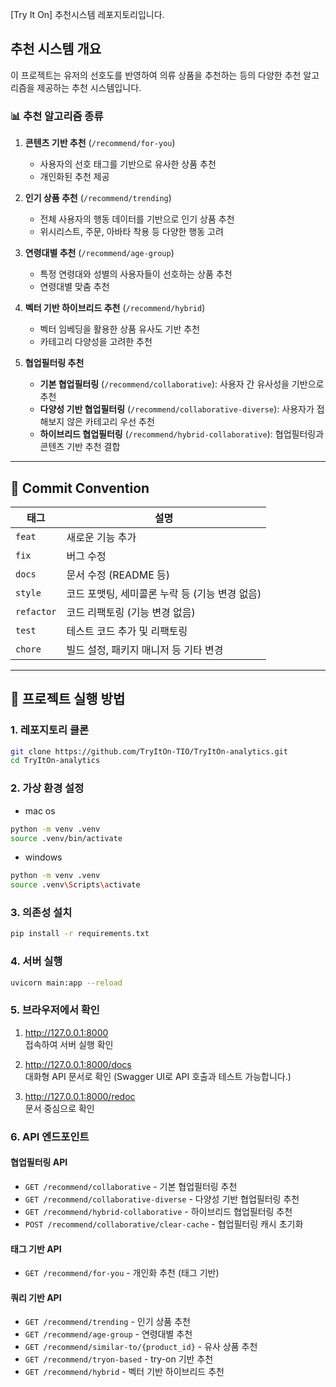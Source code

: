 [Try It On] 추천시스템 레포지토리입니다.

## 추천 시스템 개요

이 프로젝트는 유저의 선호도를 반영하여 의류 상품을 추천하는 등의 다양한 추천 알고리즘을 제공하는 추천 시스템입니다.

### 📊 추천 알고리즘 종류

1. **콘텐츠 기반 추천** (`/recommend/for-you`)

   - 사용자의 선호 태그를 기반으로 유사한 상품 추천
   - 개인화된 추천 제공

2. **인기 상품 추천** (`/recommend/trending`)

   - 전체 사용자의 행동 데이터를 기반으로 인기 상품 추천
   - 위시리스트, 주문, 아바타 착용 등 다양한 행동 고려

3. **연령대별 추천** (`/recommend/age-group`)

   - 특정 연령대와 성별의 사용자들이 선호하는 상품 추천
   - 연령대별 맞춤 추천

4. **벡터 기반 하이브리드 추천** (`/recommend/hybrid`)

   - 벡터 임베딩을 활용한 상품 유사도 기반 추천
   - 카테고리 다양성을 고려한 추천

5. **협업필터링 추천**
   - **기본 협업필터링** (`/recommend/collaborative`): 사용자 간 유사성을 기반으로 추천
   - **다양성 기반 협업필터링** (`/recommend/collaborative-diverse`): 사용자가 접해보지 않은 카테고리 우선 추천
   - **하이브리드 협업필터링** (`/recommend/hybrid-collaborative`): 협업필터링과 콘텐츠 기반 추천 결합


---

## 🎯 Commit Convention

| 태그       | 설명                                           |
| ---------- | ---------------------------------------------- |
| `feat`     | 새로운 기능 추가                               |
| `fix`      | 버그 수정                                      |
| `docs`     | 문서 수정 (README 등)                          |
| `style`    | 코드 포맷팅, 세미콜론 누락 등 (기능 변경 없음) |
| `refactor` | 코드 리팩토링 (기능 변경 없음)                 |
| `test`     | 테스트 코드 추가 및 리팩토링                   |
| `chore`    | 빌드 설정, 패키지 매니저 등 기타 변경          |

---

## 🚀 프로젝트 실행 방법

### 1. 레포지토리 클론

```bash
git clone https://github.com/TryItOn-TIO/TryItOn-analytics.git
cd TryItOn-analytics
```

### 2. 가상 환경 설정

- mac os

```bash
python -m venv .venv
source .venv/bin/activate
```

- windows

```bash
python -m venv .venv
source .venv\Scripts\activate
```

### 3. 의존성 설치

```bash
pip install -r requirements.txt
```

### 4. 서버 실행

```bash
uvicorn main:app --reload
```

### 5. 브라우저에서 확인

1. http://127.0.0.1:8000 <br />
   접속하여 서버 실행 확인

2. http://127.0.0.1:8000/docs <br />
   대화형 API 문서로 확인 (Swagger UI로 API 호출과 테스트 가능합니다.)

3. http://127.0.0.1:8000/redoc <br />
   문서 중심으로 확인

### 6. API 엔드포인트

#### 협업필터링 API

- `GET /recommend/collaborative` - 기본 협업필터링 추천
- `GET /recommend/collaborative-diverse` - 다양성 기반 협업필터링 추천
- `GET /recommend/hybrid-collaborative` - 하이브리드 협업필터링 추천
- `POST /recommend/collaborative/clear-cache` - 협업필터링 캐시 초기화

#### 태그 기반 API

- `GET /recommend/for-you` - 개인화 추천 (태그 기반)

#### 쿼리 기반 API

- `GET /recommend/trending` - 인기 상품 추천
- `GET /recommend/age-group` - 연령대별 추천
- `GET /recommend/similar-to/{product_id}` - 유사 상품 추천
- `GET /recommend/tryon-based` - try-on 기반 추천
- `GET /recommend/hybrid` - 벡터 기반 하이브리드 추천

